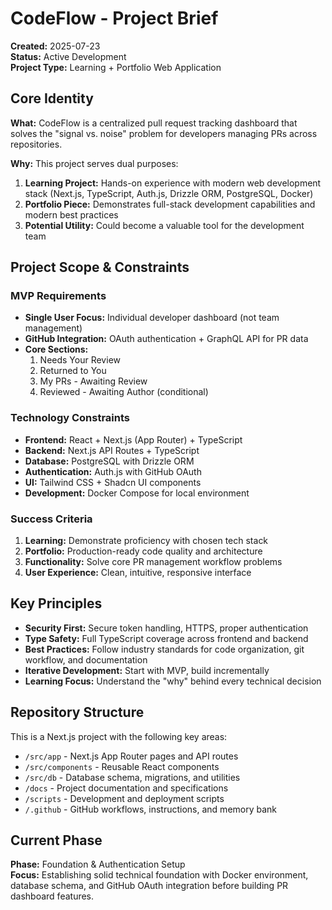 # CodeFlow - Project Brief

**Created:** 2025-07-23  
**Status:** Active Development  
**Project Type:** Learning + Portfolio Web Application  

## Core Identity

**What:** CodeFlow is a centralized pull request tracking dashboard that solves the "signal vs. noise" problem for developers managing PRs across repositories.

**Why:** This project serves dual purposes:
1. **Learning Project:** Hands-on experience with modern web development stack (Next.js, TypeScript, Auth.js, Drizzle ORM, PostgreSQL, Docker)
2. **Portfolio Piece:** Demonstrates full-stack development capabilities and modern best practices
3. **Potential Utility:** Could become a valuable tool for the development team

## Project Scope & Constraints

### MVP Requirements
- **Single User Focus:** Individual developer dashboard (not team management)
- **GitHub Integration:** OAuth authentication + GraphQL API for PR data
- **Core Sections:**
  1. Needs Your Review
  2. Returned to You  
  3. My PRs - Awaiting Review
  4. Reviewed - Awaiting Author (conditional)

### Technology Constraints
- **Frontend:** React + Next.js (App Router) + TypeScript
- **Backend:** Next.js API Routes + TypeScript
- **Database:** PostgreSQL with Drizzle ORM
- **Authentication:** Auth.js with GitHub OAuth
- **UI:** Tailwind CSS + Shadcn UI components
- **Development:** Docker Compose for local environment

### Success Criteria
1. **Learning:** Demonstrate proficiency with chosen tech stack
2. **Portfolio:** Production-ready code quality and architecture
3. **Functionality:** Solve core PR management workflow problems
4. **User Experience:** Clean, intuitive, responsive interface

## Key Principles

- **Security First:** Secure token handling, HTTPS, proper authentication
- **Type Safety:** Full TypeScript coverage across frontend and backend
- **Best Practices:** Follow industry standards for code organization, git workflow, and documentation
- **Iterative Development:** Start with MVP, build incrementally
- **Learning Focus:** Understand the "why" behind every technical decision

## Repository Structure

This is a Next.js project with the following key areas:
- `/src/app` - Next.js App Router pages and API routes
- `/src/components` - Reusable React components
- `/src/db` - Database schema, migrations, and utilities
- `/docs` - Project documentation and specifications
- `/scripts` - Development and deployment scripts
- `/.github` - GitHub workflows, instructions, and memory bank

## Current Phase

**Phase:** Foundation & Authentication Setup  
**Focus:** Establishing solid technical foundation with Docker environment, database schema, and GitHub OAuth integration before building PR dashboard features.
